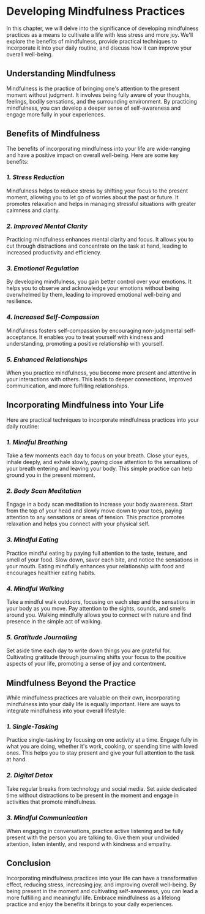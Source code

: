 Developing Mindfulness Practices
===========================================

In this chapter, we will delve into the significance of developing mindfulness practices as a means to cultivate a life with less stress and more joy. We'll explore the benefits of mindfulness, provide practical techniques to incorporate it into your daily routine, and discuss how it can improve your overall well-being.

**Understanding Mindfulness**
-----------------------------

Mindfulness is the practice of bringing one's attention to the present moment without judgment. It involves being fully aware of your thoughts, feelings, bodily sensations, and the surrounding environment. By practicing mindfulness, you can develop a deeper sense of self-awareness and engage more fully in your experiences.

**Benefits of Mindfulness**
---------------------------

The benefits of incorporating mindfulness into your life are wide-ranging and have a positive impact on overall well-being. Here are some key benefits:

### *1. Stress Reduction*

Mindfulness helps to reduce stress by shifting your focus to the present moment, allowing you to let go of worries about the past or future. It promotes relaxation and helps in managing stressful situations with greater calmness and clarity.

### *2. Improved Mental Clarity*

Practicing mindfulness enhances mental clarity and focus. It allows you to cut through distractions and concentrate on the task at hand, leading to increased productivity and efficiency.

### *3. Emotional Regulation*

By developing mindfulness, you gain better control over your emotions. It helps you to observe and acknowledge your emotions without being overwhelmed by them, leading to improved emotional well-being and resilience.

### *4. Increased Self-Compassion*

Mindfulness fosters self-compassion by encouraging non-judgmental self-acceptance. It enables you to treat yourself with kindness and understanding, promoting a positive relationship with yourself.

### *5. Enhanced Relationships*

When you practice mindfulness, you become more present and attentive in your interactions with others. This leads to deeper connections, improved communication, and more fulfilling relationships.

**Incorporating Mindfulness into Your Life**
--------------------------------------------

Here are practical techniques to incorporate mindfulness practices into your daily routine:

### *1. Mindful Breathing*

Take a few moments each day to focus on your breath. Close your eyes, inhale deeply, and exhale slowly, paying close attention to the sensations of your breath entering and leaving your body. This simple practice can help ground you in the present moment.

### *2. Body Scan Meditation*

Engage in a body scan meditation to increase your body awareness. Start from the top of your head and slowly move down to your toes, paying attention to any sensations or areas of tension. This practice promotes relaxation and helps you connect with your physical self.

### *3. Mindful Eating*

Practice mindful eating by paying full attention to the taste, texture, and smell of your food. Slow down, savor each bite, and notice the sensations in your mouth. Eating mindfully enhances your relationship with food and encourages healthier eating habits.

### *4. Mindful Walking*

Take a mindful walk outdoors, focusing on each step and the sensations in your body as you move. Pay attention to the sights, sounds, and smells around you. Walking mindfully allows you to connect with nature and find presence in the simple act of walking.

### *5. Gratitude Journaling*

Set aside time each day to write down things you are grateful for. Cultivating gratitude through journaling shifts your focus to the positive aspects of your life, promoting a sense of joy and contentment.

**Mindfulness Beyond the Practice**
-----------------------------------

While mindfulness practices are valuable on their own, incorporating mindfulness into your daily life is equally important. Here are ways to integrate mindfulness into your overall lifestyle:

### *1. Single-Tasking*

Practice single-tasking by focusing on one activity at a time. Engage fully in what you are doing, whether it's work, cooking, or spending time with loved ones. This helps you to stay present and give your full attention to the task at hand.

### *2. Digital Detox*

Take regular breaks from technology and social media. Set aside dedicated time without distractions to be present in the moment and engage in activities that promote mindfulness.

### *3. Mindful Communication*

When engaging in conversations, practice active listening and be fully present with the person you are talking to. Give them your undivided attention, listen intently, and respond with kindness and empathy.

**Conclusion**
--------------

Incorporating mindfulness practices into your life can have a transformative effect, reducing stress, increasing joy, and improving overall well-being. By being present in the moment and cultivating self-awareness, you can lead a more fulfilling and meaningful life. Embrace mindfulness as a lifelong practice and enjoy the benefits it brings to your daily experiences.
